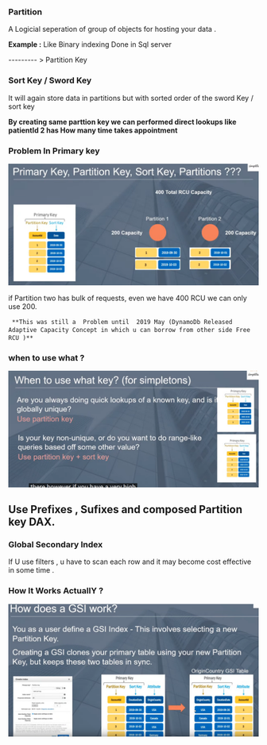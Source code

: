 ### Partition

A Logicial seperation of  group of objects for hosting your data .

**Example :** Like Binary indexing Done in Sql server

--------- > Partition Key

### Sort Key / Sword Key 

It will again store data in partitions but with sorted order of the sword Key / sort key

**By creating same parttion key we can performed direct lookups like patientId 2 has How many time takes appointment**

### Problem In Primary key 

![](Images/ProblemPrimaryKey.png)

if Partition two  has bulk of requests, even we have  400 RCU we can only use 200.

     **This was still a  Problem until  2019 May (DynamoDb Released Adaptive Capacity Concept in which u can borrow from other side Free RCU )**
                                     
### when to use what ?

![](Images/Usage.png)

## Use Prefixes , Sufixes and composed Partition key DAX.


### Global Secondary Index

If U use filters , u have to scan each row and it may become cost effective in some time .

### How It Works ActuallY ?

![](Images/GSIWork.png)
